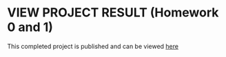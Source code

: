 # VIEW PROJECT RESULT (Homework 0 and 1)
This completed project is published and can be viewed [here](http://csuf-349-hw0.gonecoding.io/)
